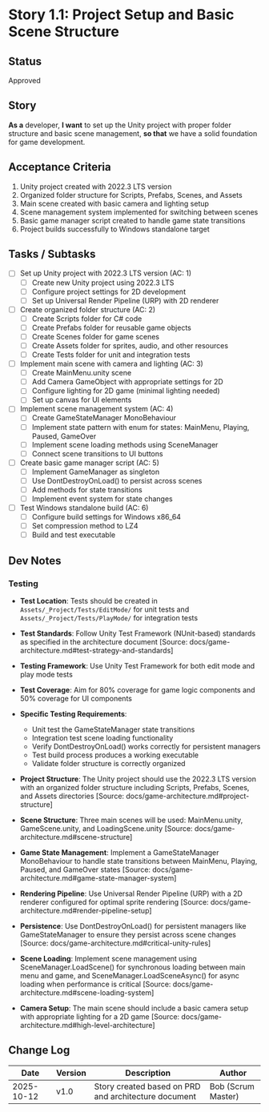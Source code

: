 # Story 1.1: Project Setup and Basic Scene Structure

## Status
Approved

## Story
**As a** developer,
**I want** to set up the Unity project with proper folder structure and basic scene management,
**so that** we have a solid foundation for game development.

## Acceptance Criteria
1. Unity project created with 2022.3 LTS version
2. Organized folder structure for Scripts, Prefabs, Scenes, and Assets
3. Main scene created with basic camera and lighting setup
4. Scene management system implemented for switching between scenes
5. Basic game manager script created to handle game state transitions
6. Project builds successfully to Windows standalone target

## Tasks / Subtasks
- [ ] Set up Unity project with 2022.3 LTS version (AC: 1)
  - [ ] Create new Unity project using 2022.3 LTS
  - [ ] Configure project settings for 2D development
  - [ ] Set up Universal Render Pipeline (URP) with 2D renderer
- [ ] Create organized folder structure (AC: 2)
  - [ ] Create Scripts folder for C# code
  - [ ] Create Prefabs folder for reusable game objects
  - [ ] Create Scenes folder for game scenes
  - [ ] Create Assets folder for sprites, audio, and other resources
  - [ ] Create Tests folder for unit and integration tests
- [ ] Implement main scene with camera and lighting (AC: 3)
  - [ ] Create MainMenu.unity scene
  - [ ] Add Camera GameObject with appropriate settings for 2D
  - [ ] Configure lighting for 2D game (minimal lighting needed)
  - [ ] Set up canvas for UI elements
- [ ] Implement scene management system (AC: 4)
  - [ ] Create GameStateManager MonoBehaviour
  - [ ] Implement state pattern with enum for states: MainMenu, Playing, Paused, GameOver
  - [ ] Implement scene loading methods using SceneManager
  - [ ] Connect scene transitions to UI buttons
- [ ] Create basic game manager script (AC: 5)
  - [ ] Implement GameManager as singleton
  - [ ] Use DontDestroyOnLoad() to persist across scenes
  - [ ] Add methods for state transitions
  - [ ] Implement event system for state changes
- [ ] Test Windows standalone build (AC: 6)
  - [ ] Configure build settings for Windows x86_64
  - [ ] Set compression method to LZ4
  - [ ] Build and test executable

## Dev Notes
### Testing
- **Test Location**: Tests should be created in `Assets/_Project/Tests/EditMode/` for unit tests and `Assets/_Project/Tests/PlayMode/` for integration tests
- **Test Standards**: Follow Unity Test Framework (NUnit-based) standards as specified in the architecture document [Source: docs/game-architecture.md#test-strategy-and-standards]
- **Testing Framework**: Use Unity Test Framework for both edit mode and play mode tests
- **Test Coverage**: Aim for 80% coverage for game logic components and 50% coverage for UI components
- **Specific Testing Requirements**:
  - Unit test the GameStateManager state transitions
  - Integration test scene loading functionality
  - Verify DontDestroyOnLoad() works correctly for persistent managers
  - Test build process produces a working executable
  - Validate folder structure is correctly organized

- **Project Structure**: The Unity project should use the 2022.3 LTS version with an organized folder structure including Scripts, Prefabs, Scenes, and Assets directories [Source: docs/game-architecture.md#project-structure]
- **Scene Structure**: Three main scenes will be used: MainMenu.unity, GameScene.unity, and LoadingScene.unity [Source: docs/game-architecture.md#scene-structure]
- **Game State Management**: Implement a GameStateManager MonoBehaviour to handle state transitions between MainMenu, Playing, Paused, and GameOver states [Source: docs/game-architecture.md#game-state-manager-system]
- **Rendering Pipeline**: Use Universal Render Pipeline (URP) with a 2D renderer configured for optimal sprite rendering [Source: docs/game-architecture.md#render-pipeline-setup]
- **Persistence**: Use DontDestroyOnLoad() for persistent managers like GameStateManager to ensure they persist across scene changes [Source: docs/game-architecture.md#critical-unity-rules]
- **Scene Loading**: Implement scene management using SceneManager.LoadScene() for synchronous loading between main menu and game, and SceneManager.LoadSceneAsync() for async loading when performance is critical [Source: docs/game-architecture.md#scene-loading-system]
- **Camera Setup**: The main scene should include a basic camera setup with appropriate lighting for a 2D game [Source: docs/game-architecture.md#high-level-architecture]

## Change Log
| Date | Version | Description | Author |
|------|---------|-------------|--------|
| 2025-10-12 | v1.0 | Story created based on PRD and architecture document | Bob (Scrum Master) |
